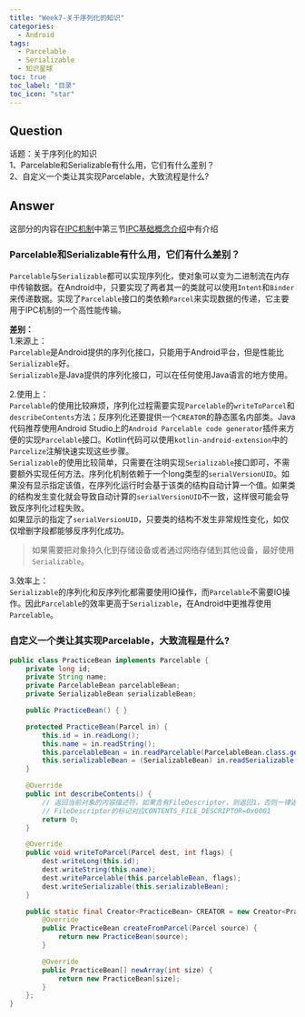 ```yaml
---
title: "Week7-关于序列化的知识"
categories:
  - Android
tags:
  - Parcelable
  - Serializable
  - 知识星球
toc: true
toc_label: "目录"
toc_icon: "star"
---
```


## Question
话题：关于序列化的知识  
1、Parcelable和Serializable有什么用，它们有什么差别？  
2、自定义一个类让其实现Parcelable，大致流程是什么?  

## Answer

 这部分的内容在[IPC机制](/android/IPC机制/)中第三节[IPC基础概念介绍](/android/IPC机制/#3-ipc基础概念介绍)中有介绍

### Parcelable和Serializable有什么用，它们有什么差别？  
`Parcelable`与`Serializable`都可以实现序列化，使对象可以变为二进制流在内存中传输数据。在Android中，只要实现了两者其一的类就可以使用`Intent`和`Binder`来传递数据。实现了`Parcelable`接口的类依赖`Parcel`来实现数据的传递，它主要用于IPC机制的一个高性能传输。

**差别：**  
1.来源上：  
`Parcelable`是Android提供的序列化接口，只能用于Android平台，但是性能比`Serializable`好。  
`Serializable`是Java提供的序列化接口，可以在任何使用Java语言的地方使用。

2.使用上：  
`Parcelable`的使用比较麻烦，序列化过程需要实现`Parcelable`的`writeToParcel`和`describeContents`方法；反序列化还要提供一个`CREATOR`的静态匿名内部类。Java代码推荐使用Android Studio上的`Android Parcelable code generator`插件来方便的实现`Parcelable`接口。Kotlin代码可以使用`kotlin-android-extension`中的`Parcelize`注解快速实现这些步骤。  
`Serializable`的使用比较简单，只需要在注明实现`Serializable`接口即可，不需要额外实现任何方法。序列化机制依赖于一个long类型的`serialVersionUID`。如果没有显示指定该值，在序列化运行时会基于该类的结构自动计算一个值。如果类的结构发生变化就会导致自动计算的`serialVersionUID`不一致，这样很可能会导致反序列化过程失败。  
如果显示的指定了`serialVersionUID`，只要类的结构不发生非常规性变化，如仅仅增删字段都能够反序列化成功。  
> 如果需要把对象持久化到存储设备或者通过网络存储到其他设备，最好使用`Serializable`。

3.效率上：  
`Serializable`的序列化和反序列化都需要使用IO操作，而`Parcelable`不需要IO操作。因此`Parcelable`的效率更高于`Serializable`，在Android中更推荐使用`Parcelable`。

### 自定义一个类让其实现Parcelable，大致流程是什么?  

```java
public class PracticeBean implements Parcelable {
    private long id;
    private String name;
    private ParcelableBean parcelableBean;
    private SerializableBean serializableBean;

    public PracticeBean() { }

    protected PracticeBean(Parcel in) {
        this.id = in.readLong();
        this.name = in.readString();
        this.parcelableBean = in.readParcelable(ParcelableBean.class.getClassLoader());
        this.serializableBean = (SerializableBean) in.readSerializable();
    }

    @Override
    public int describeContents() {
        // 返回当前对象的内容描述符，如果含有FileDescriptor，则返回1，否则一律返回0
        // FileDescriptor的标记对应CONTENTS_FILE_DESCRIPTOR=0x0001
        return 0;
    }

    @Override
    public void writeToParcel(Parcel dest, int flags) {
        dest.writeLong(this.id);
        dest.writeString(this.name);
        dest.writeParcelable(this.parcelableBean, flags);
        dest.writeSerializable(this.serializableBean);
    }

    public static final Creator<PracticeBean> CREATOR = new Creator<PracticeBean>() {
        @Override
        public PracticeBean createFromParcel(Parcel source) {
            return new PracticeBean(source);
        }

        @Override
        public PracticeBean[] newArray(int size) {
            return new PracticeBean[size];
        }
    };
}
```
